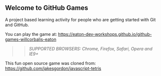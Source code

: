 ## Welcome to GitHub Games

A project based learning activity for people who are getting started with Git and GitHub.

You can play the game at: https://eaton-dev-workshops.github.io/github-games-willcorbalis-eaton

>> _*SUPPORTED BROWSERS*: Chrome, Firefox, Safari, Opera and IE9+_

This fun open source game was cloned from: https://github.com/jakesgordon/javascript-tetris
